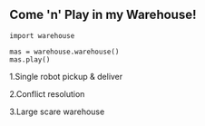 ## Come 'n' Play in my Warehouse!

```
import warehouse

mas = warehouse.warehouse()
mas.play()
```

1.Single robot pickup & deliver

2.Conflict resolution



3.Large scare warehouse